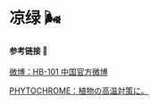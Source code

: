 # 凉绿 🌬️

<!-- ![凉绿介绍](https://wx3.sinaimg.cn/mw690/007feV7kly1gean9dt0efj30dc6kp7wj.jpg) -->

#### 参考链接 🔗

[微博：HB-101 中国官方微博](https://weibo.com/6638131018/IFzsYsT3f?refer_flag=1001030103_)

[PHYTOCHROME：植物の高温対策に。](https://www.phyto.jp/products-2/#cat-1)
